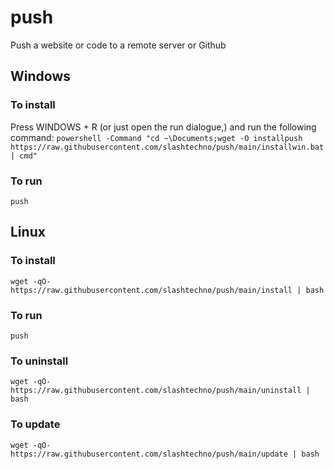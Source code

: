 # push
Push a website or code to a remote server or Github

## Windows

### To install
Press WINDOWS + R (or just open the run dialogue,) and run the following command:
`powershell -Command "cd ~\Documents;wget -O installpush https://raw.githubusercontent.com/slashtechno/push/main/installwin.bat | cmd"`

### To run
`push`

## Linux

### To install
`wget -qO- https://raw.githubusercontent.com/slashtechno/push/main/install | bash`

### To run
`push`

### To uninstall
`wget -qO- https://raw.githubusercontent.com/slashtechno/push/main/uninstall | bash`


### To update
`wget -qO- https://raw.githubusercontent.com/slashtechno/push/main/update | bash`
